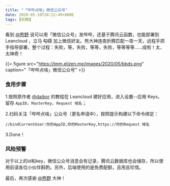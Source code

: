 ```yaml
---
title: "「哔哔点啥」微信公众号"
date: 2020-05-10T20:22:49+0800
tags: [折腾]
---
```


看到 [@熊野](https://bearye.cn/archives/488) 说可以用「微信公众号」发哔哔，还基于腾讯云函数，也能部署到 Leancloud ，立马 ~~勾搭~~ 加上微信好友。熊大神连夜折腾匹配一夜一天，远程手把手指导部署，整个过程：失败，等，失败，等等，失败，等等等等……成啦！太、太神奇！

{{< figure src="https://lmm.elizen.me/images/2020/05/bbds.png" caption="「哔哔点啥」微信公众号" >}}

### 食用步骤

1.按照原作者 [@daibor](https://sspai.com/post/60024) 的教程在 Leancloud 建好应用，进入设置--应用 Keys，留存 `AppID`、`MasterKey`、`Request 域名`；

<!--more-->

2.扫码关注「哔哔点啥」公众号（更名申请中），按照提示构建以下命令绑定：

```
//bindCurrentUser:你的AppID,你的MasterKey,https://你的Request 域名
```

3.Done！

### 风险预警

对于以上的id和key，微信公众号消息会有记录，腾讯云数据库也会储存，所以使用前请各位小伙伴斟酌。另外，后端使用的是免费配额，且用且珍惜。


最后，再次感谢 [@熊野](https://bearye.cn/) 大神！
